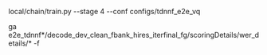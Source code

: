 local/chain/train.py --stage 4 --conf configs/tdnnf_e2e_vq

ga e2e_tdnnf*/decode_dev_clean_fbank_hires_iterfinal_fg/scoringDetails/wer_details/* -f
